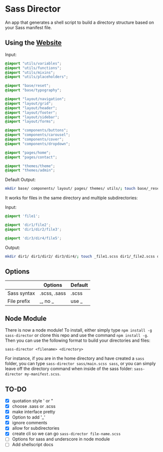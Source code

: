 Sass Director
=============

An app that generates a shell script to build a directory structure based on your Sass manifest file.

## Using the [Website](http://sassdirector.com)

Input:

```scss
@import "utils/variables";
@import "utils/functions";
@import "utils/mixins";
@import "utils/placeholders";

@import "base/reset";
@import "base/typography";

@import "layout/navigation";
@import "layout/grid";
@import "layout/header";
@import "layout/footer";
@import "layout/sidebar";
@import "layout/forms";

@import "components/buttons";
@import "components/carousel";
@import "components/cover";
@import "components/dropdown";

@import "pages/home";
@import "pages/contact";

@import "themes/theme";
@import "themes/admin";
```

Default Output:

```sh
mkdir base/ components/ layout/ pages/ themes/ utils/; touch base/_reset.scss base/_typography.scss components/_buttons.scss components/_carousel.scss components/_cover.scss components/_dropdown.scss layout/_footer.scss layout/_forms.scss layout/_grid.scss layout/_header.scss layout/_navigation.scss layout/_sidebar.scss pages/_contact.scss pages/_home.scss themes/_admin.scss themes/_theme.scss utils/_functions.scss utils/_mixins.scss utils/_placeholders.scss utils/_variables.scss;
```

It works for files in the same directory and multiple subdirectories:

Input:

```scss
@import 'file1';

@import 'dir1/file2';
@import 'dir1/dir2/file3';

@import 'dir3/dir4/file5';
```

Output:

```sh
mkdir dir1/ dir1/dir2/ dir3/dir4/; touch _file1.scss dir1/_file2.scss dir1/dir2/_file3.scss dir3/dir4/_file5.scss;
```

## Options

|               | Options       | Default  |
| ------------- | ------------- | -------- |
| Sass syntax   | .scss, .sass  | .scss    |
| File prefix   | _, no _       | use _    |

## Node Module

There is now a node module! To install, either simply type `npm install -g sass-director` or clone this repo and use the command `npm install -g`. Then you can use the following format to build your directories and files:

`sass-director <filename> <directory>`

For instance, if you are in the home directory and have created a `sass` folder, you can type `sass-director sass/main.scss sass`, or you can simply leave off the directory command when inside of the sass folder: `sass-director my-manifest.scss`.

TO-DO
---
- [x] quotation style ' or "
- [x] choose .sass or .scss
- [x] make interface pretty
- [x] Option to add '_'
- [x] ignore comments
- [x] allow for subdirectories
- [x] create cli so we can go `sass-director file-name.scss`
- [ ] Options for sass and underscore in node module
- [ ] Add shellscript docs
